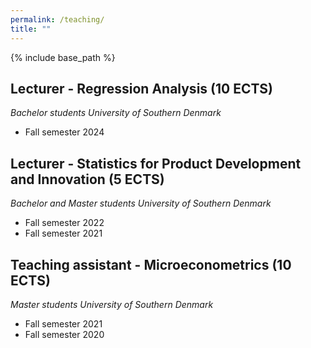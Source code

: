 ```yaml
---
permalink: /teaching/
title: ""
---
```


{% include base_path %}

Lecturer - Regression Analysis (10 ECTS)
------

*Bachelor students*
*University of Southern Denmark*

* Fall semester 2024


Lecturer - Statistics for Product Development and Innovation (5 ECTS)
------

*Bachelor and Master students*
*University of Southern Denmark*

* Fall semester 2022
* Fall semester 2021


Teaching assistant - Microeconometrics (10 ECTS)
------

*Master students*
*University of Southern Denmark*

* Fall semester 2021
* Fall semester 2020
